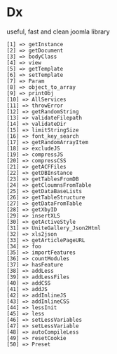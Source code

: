 # Dx
useful, fast and clean joomla library


    [1] => getInstance
    [2] => getDocument
    [3] => bodyClass
    [4] => view
    [5] => getTemplate
    [6] => setTemplate
    [7] => Param
    [8] => object_to_array
    [9] => printObj
    [10] => AllServices
    [11] => throwError
    [12] => getRandomString
    [13] => validateFilepath
    [14] => validateDir
    [15] => limitStringSize
    [16] => font_key_search
    [17] => getRandomArrayItem
    [18] => excludeJS
    [19] => compressJS
    [20] => compressCSS
    [21] => getACFFiles
    [22] => getDBInstance
    [23] => getTablesFromDB
    [24] => getCloumnsFromTable
    [25] => getDataBaseLists
    [26] => getTableStructure
    [27] => getDataFromTable
    [28] => getXbyID
    [29] => insertXLS
    [30] => getActiveStyle
    [31] => UniteGallery_Json2Html
    [32] => xls2json
    [33] => getArticlePageURL
    [34] => foo
    [35] => importFeatures
    [36] => countModules
    [37] => hasFeature
    [38] => addLess
    [39] => addLessFiles
    [40] => addCSS
    [41] => addJS
    [42] => addInlineJS
    [43] => addInlineCSS
    [44] => lessInit
    [45] => less
    [46] => setLessVariables
    [47] => setLessVariable
    [48] => autoCompileLess
    [49] => resetCookie
    [50] => Preset
